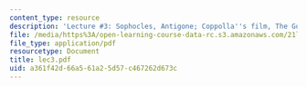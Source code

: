 ```yaml
---
content_type: resource
description: 'Lecture #3: Sophocles, Antigone; Coppolla''s film, The Godfather'
file: /media/https%3A/open-learning-course-data-rc.s3.amazonaws.com/21l-422-tragedy-fall-2002/a361f42d66a561a25d57c467262d673c_lec3.pdf
file_type: application/pdf
resourcetype: Document
title: lec3.pdf
uid: a361f42d-66a5-61a2-5d57-c467262d673c
---
```

